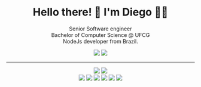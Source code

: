 
<h1 align='center' display="inline-block">
 Hello there! 👋 I'm Diego 👨‍💻
</h1>

<p align='center' display="inline-block">
  Senior Software engineer   <br>
  Bachelor of Computer Science @ UFCG <br>
  NodeJs developer from Brazil.
  
</p>

<div align='center' display="inline-block">

  <a href="https://www.linkedin.com/in/diego-amancio-pereira/" target="_blank"
    ><img
      src="https://img.shields.io/badge/-LinkedIn-%230077B5?style=for-the-badge&logo=linkedin&logoColor=white"
      target="_blank"
  /></a>
  <a href="mailto:diego.amancio1998@gmail.com?subject=oportunity"
    ><img
      src="https://img.shields.io/badge/Gmail-D14836?style=for-the-badge&logo=gmail&logoColor=white"
  /></a>
</div>
<hr>
<div align="center" display="inline-block">
    <a>
      <img src="https://github-readme-stats.anuraghazra1.vercel.app/api/?username=DiegoAmancio&show_icons=true&theme=dracula&title_color=bd93f9&icon_color=bd93f9&text_color=f8f8f2&count_private=true&line_height=24" />
   </a>
   <a>
    <img src="https://github-readme-stats.anuraghazra1.vercel.app/api/top-langs/?username=DiegoAmancio&show_icons=true&theme=dracula&title_color=bd93f9&icon_color=bd93f9&text_color=f8f8f2&layout=compact&card_width=267&langs_count=8" />
   </a>
</div>
<div align="center" display="inline-block">
   <img src="https://img.shields.io/badge/typescript-%23007ACC.svg?style=flat-square&logo=typescript&logoColor=white" />
   <img src="https://img.shields.io/badge/nestjs-%23E0234E.svg?style=flat-square&logo=nestjs&logoColor=white" />
  <img src="https://img.shields.io/badge/-Node.js-339933?style=flat-square&logo=node.js&logoColor=white" />
  <img src="https://img.shields.io/badge/Express.js-404D59?style=flat-square&logo=node.js&logoColor=white" />
  <img src="https://img.shields.io/badge/MySQL-00000F?style=flat-square&logo=node.js&logoColor=white" />
  <img src="https://img.shields.io/badge/MongoDB-4EA94B?style=flat-square&logo=node.js&logoColor=white" />
</div>
 




  
